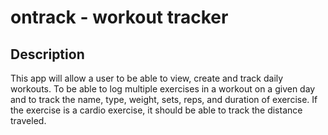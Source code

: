 # ontrack - workout tracker

## Description
This app will allow a user to be able to view, create and track daily workouts. To be able to log multiple exercises in a workout on a given day and to track the name, type, weight, sets, reps, and duration of exercise. If the exercise is a cardio exercise, it should be able to track the distance traveled.